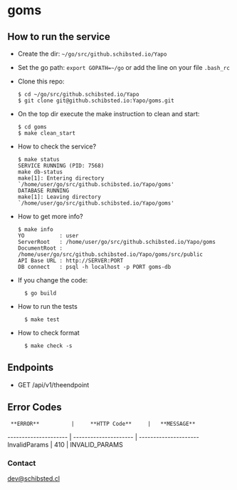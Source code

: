 # goms

## How to run the service

* Create the dir: `~/go/src/github.schibsted.io/Yapo`

* Set the go path: `export GOPATH=~/go` or add the line on your file `.bash_rc`

* Clone this repo:

  ```
  $ cd ~/go/src/github.schibsted.io/Yapo
  $ git clone git@github.schibsted.io:Yapo/goms.git
  ```

* On the top dir execute the make instruction to clean and start:

  ```
  $ cd goms
  $ make clean_start
  ```

* How to check the service?

  ```
  $ make status
  SERVICE RUNNING (PID: 7568)
  make db-status
  make[1]: Entering directory   `/home/user/go/src/github.schibsted.io/Yapo/goms'
  DATABASE RUNNING
  make[1]: Leaving directory `/home/user/go/src/github.schibsted.io/Yapo/goms'
  ```

* How to get more info?

  ```
  $ make info
  YO           : user
  ServerRoot   : /home/user/go/src/github.schibsted.io/Yapo/goms
  DocumentRoot : /home/user/go/src/github.schibsted.io/Yapo/goms/src/public
  API Base URL : http://SERVER:PORT
  DB connect   : psql -h localhost -p PORT goms-db
  ```

* If you change the code:

  ```
    $ go build
  ```

* How to run the tests

  ```
	$ make test
  ```

* How to check format

  ```
	$ make check -s
  ```


## Endpoints
* GET  /api/v1/theendpoint

## Error Codes
     **ERROR**          |     **HTTP Code**    	|	**MESSAGE**
---------------------   | ---------------------	| ---------------------
InvalidParams		|	410		|	INVALID_PARAMS

### Contact
dev@schibsted.cl
